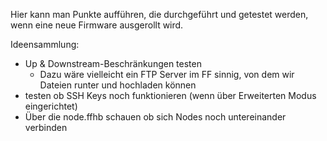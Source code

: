 Hier kann man Punkte aufführen, die durchgeführt und getestet werden, wenn eine neue Firmware ausgerollt wird.

Ideensammlung:

 * Up & Downstream-Beschränkungen testen
    * Dazu wäre vielleicht ein FTP Server im FF sinnig, von dem wir Dateien runter und hochladen können
 * testen ob SSH Keys noch funktionieren (wenn über Erweiterten Modus eingerichtet)
 * Über die node.ffhb schauen ob sich Nodes noch untereinander verbinden